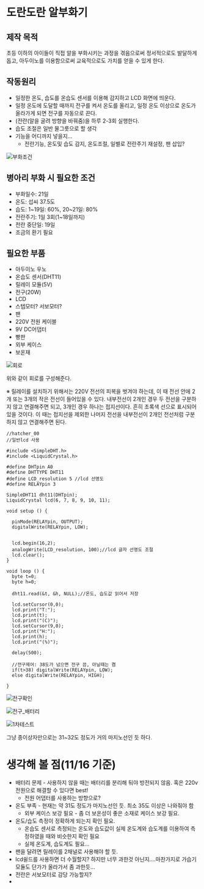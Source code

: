 # 도란도란 알부화기


## 제작 목적
초등 이하의 아이들이 직접 알을 부화시키는 과정을 겪음으로써 정서적으로도 발달하게 돕고, 아두이노를 이용함으로써 교육적으로도 가치를 얻을 수 있게 한다.   


## 작동원리

- 일정한 온도, 습도를 온습도 센서를 이용해 감지하고 LCD 화면에 띄운다.
- 일정 온도에 도달할 때까지 전구를 켜서 온도를 올리고, 일정 온도 이상으로 온도가 올라가게 되면 전구를 자동으로 끈다.
- (전란(알을 굴려 방향을 바꿔줌)을 하루 2-3회 실행한다.
- 습도 조절은 일반 물그릇으로 할 생각
- 기능을 어디까지 넣을지...
    - 전란기능, 온도및 습도 감지, 온도조절, 일별로 전란주기 재설정, 팬 삽입?


![부화조건](./img/hatching_schedule.jpg)

## 병아리 부화 시 필요한 조건

- 부화일수: 21일
- 온도: 섭씨 37.5도
- 습도: 1~19일: 60%, 20~21일: 80%
- 전란주기: 1일 3회(1~18일까지)
- 전란 중단일: 19일
- 조금의 환기 필요


## 필요한 부품

- 아두이노 우노
- 온습도 센서(DHT11)
- 릴레이 모듈(5V)
- 전구(20W)
- LCD
- 스텝모터? 서보모터?
- 팬
- 220V 전원 케이블
- 9V DC어댑터
- 빵판
- 외부 케이스
- 보온재



![회로](./img/hatcher_02_bb.jpg)

위와 같이 회로를 구성해준다. 

※ 릴레이를 설치하기 위해서는 220V 전선의 피복을 벗겨야 하는데, 이 때 전선 안에 2개 또는 3개의 작은 전선이 들어있을 수 있다. 내부전선이 2개인 경우 두 전선을 구분하지 않고 연결해주면 되고, 3개인 경우 하나는 접지선이다. 흔히 초록색 선으로 표시되어 있을 것이다. 이 때는 접지선을 제외한 나머지 전선을 내부전선이 2개인 전선처럼 구분하지 않고 연결해주면 된다.



```
//hatcher_00
//일반lcd 사용

#include <SimpleDHT.h>
#include <LiquidCrystal.h>

#define DHTpin A0
#define DHTTYPE DHT11
#define LCD_resolution 5 //lcd 선명도
#define RELAYpin 3

SimpleDHT11 dht11(DHTpin);
LiquidCrystal lcd(6, 7, 8, 9, 10, 11);

void setup () {
  
  pinMode(RELAYpin, OUTPUT);
  digitalWrite(RELAYpin, LOW);
  
  
  lcd.begin(16,2);
  analogWrite(LCD_resolution, 100);//lcd 글자 선명도 조절
  lcd.clear();
}

void loop () {
  byte t=0;
  byte h=0;

  dht11.read(&t, &h, NULL);//온도, 습도값 읽어서 저장
  
  lcd.setCursor(0,0);
  lcd.print("T:");
  lcd.print(t);
  lcd.print("(C)");
  lcd.setCursor(9,0);
  lcd.print("H:");
  lcd.print(h);
  lcd.print("(%)");

  delay(500);

  //전구제어: 38도가 넘으면 전구 끔, 아닐때는 켬
  if(t>38) digitalWrite(RELAYpin, LOW);
  else digitalWrite(RELAYpin, HIGH);

}
```


![전구확인](img\전구_확인.jpg)

![전구_배터리](img\hatcher_battery.jpg)

![1차테스트](img\hatcher_battery01.jpg)
   
그냥 종이상자만으로는 31~32도 정도가 거의 마지노선인 듯 하다.


# 생각해 볼 점(11/16 기준)

- 배터리 문제 - 사용하지 않을 때는 배터리를 분리해 둬야 방전되지 않음. 혹은 220v 전원으로 해결할 수 있다면 best!
    - 전원 어댑터를 사용하는 방향으로?
- 온도 부족 - 현재는 약 31도 정도가 마지노선인 듯. 최소 35도 이상은 나와줘야 함
    - 외부 케이스 보강 필요 - 좀 더 보온성이 좋은 소재로 케이스 보강 필요.
- 온도/습도 측정이 정확하게 되는지 확인 필요.
    - 온습도 센서로 측정되는 온도와 습도값이 실제 온도계와 습도계를 이용하여 측정하였을 때와 비슷한지 확인 필요
    - 실제 온도계, 습도계도 필요...
- 팬을 달려면 릴레이를 2채널로 사용해야 할 듯.
- lcd쉴드를 사용하면 더 수월할지? 하지만 너무 과한것 아닌지....마찬가지로 가습기 모듈도 단가가 올라가서 좀 과한듯...
- 전란은 서보모터로 감당 가능할지?
-



